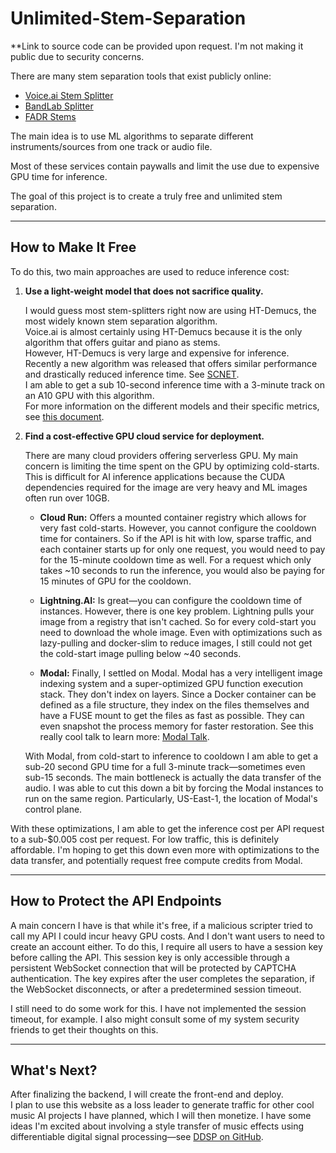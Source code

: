 # Unlimited-Stem-Separation


**Link to source code can be provided upon request. I'm not making it public due to security concerns. 

There are many stem separation tools that exist publicly online:  
- [Voice.ai Stem Splitter](https://voice.ai/tools/stem-splitter)  
- [BandLab Splitter](https://www.bandlab.com/splitter)  
- [FADR Stems](https://fadr.com/stems)

The main idea is to use ML algorithms to separate different instruments/sources from one track or audio file.

Most of these services contain paywalls and limit the use due to expensive GPU time for inference.

The goal of this project is to create a truly free and unlimited stem separation.

---

## How to Make It Free

To do this, two main approaches are used to reduce inference cost:

1. **Use a light-weight model that does not sacrifice quality.**

   I would guess most stem-splitters right now are using HT-Demucs, the most widely known stem separation algorithm.  
   Voice.ai is almost certainly using HT-Demucs because it is the only algorithm that offers guitar and piano as stems.  
   However, HT-Demucs is very large and expensive for inference. Recently a new algorithm was released that offers similar performance and drastically reduced inference time. See [SCNET](https://arxiv.org/pdf/2401.13276).  
   I am able to get a sub 10-second inference time with a 3-minute track on an A10 GPU with this algorithm.  
   For more information on the different models and their specific metrics, see [this document](https://github.com/ZFTurbo/Music-Source-Separation-Training/blob/main/docs/pretrained_models.md).

2. **Find a cost-effective GPU cloud service for deployment.**

   There are many cloud providers offering serverless GPU. My main concern is limiting the time spent on the GPU by optimizing cold-starts. This is difficult for AI inference applications because the CUDA dependencies required for the image are very heavy and ML images often run over 10GB.
   
   - **Cloud Run:** Offers a mounted container registry which allows for very fast cold-starts. However, you cannot configure the cooldown time for containers. So if the API is hit with low, sparse traffic, and each container starts up for only one request, you would need to pay for the 15-minute cooldown time as well. For a request which only takes ~10 seconds to run the inference, you would also be paying for 15 minutes of GPU for the cooldown.
   
   - **Lightning.AI:** Is great—you can configure the cooldown time of instances. However, there is one key problem. Lightning pulls your image from a registry that isn't cached. So for every cold-start you need to download the whole image. Even with optimizations such as lazy-pulling and docker-slim to reduce images, I still could not get the cold-start image pulling below ~40 seconds.
   
   - **Modal:** Finally, I settled on Modal. Modal has a very intelligent image indexing system and a super-optimized GPU function execution stack. They don't index on layers. Since a Docker container can be defined as a file structure, they index on the files themselves and have a FUSE mount to get the files as fast as possible. They can even snapshot the process memory for faster restoration. See this really cool talk to learn more: [Modal Talk](https://www.youtube.com/watch?v=3jJ1GhGkLY0).

   With Modal, from cold-start to inference to cooldown I am able to get a sub-20 second GPU time for a full 3-minute track—sometimes even sub-15 seconds. The main bottleneck is actually the data transfer of the audio. I was able to cut this down a bit by forcing the Modal instances to run on the same region. Particularly, US-East-1, the location of Modal's control plane. 

With these optimizations, I am able to get the inference cost per API request to a sub-$0.005 cost per request. For low traffic, this is definitely affordable. I'm hoping to get this down even more with optimizations to the data transfer, and potentially request free compute credits from Modal.

---

## How to Protect the API Endpoints

A main concern I have is that while it's free, if a malicious scripter tried to call my API I could incur heavy GPU costs. And I don't want users to need to create an account either. To do this, I require all users to have a session key before calling the API. This session key is only accessible through a persistent WebSocket connection that will be protected by CAPTCHA authentication. The key expires after the user completes the separation, if the WebSocket disconnects, or after a predetermined session timeout.

I still need to do some work for this. I have not implemented the session timeout, for example. I also might consult some of my system security friends to get their thoughts on this.

---

## What's Next?

After finalizing the backend, I will create the front-end and deploy.  
I plan to use this website as a loss leader to generate traffic for other cool music AI projects I have planned, which I will then monetize. I have some ideas I'm excited about involving a style transfer of music effects using differentiable digital signal processing—see [DDSP on GitHub](https://github.com/magenta/ddsp).
